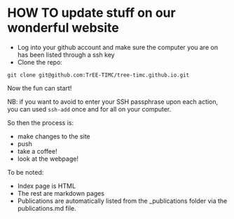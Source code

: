 # HOW TO update stuff on our wonderful website

* Log into your github account and make sure the computer you are on has been listed through a ssh key
* Clone the repo:

`git clone git@github.com:TrEE-TIMC/tree-timc.github.io.git`


Now the fun can start!

NB: if you want to avoid to enter your SSH passphrase upon each action, you can used `ssh-add` once and for all on your computer.


So then the process is:
- make changes to the site
- push
- take a coffee!
- look at the webpage!


To be noted:
* Index page is HTML
* The rest are markdown pages
* Publications are automatically listed from the _publications folder via the publications.md file.
